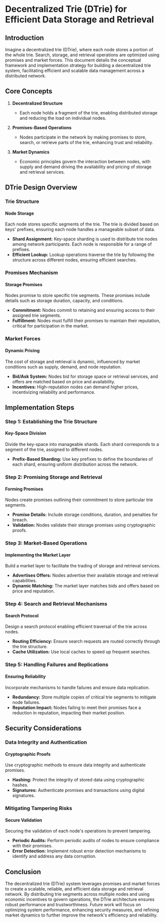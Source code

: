 # Decentralized Trie (DTrie) for Efficient Data Storage and Retrieval

## Introduction

Imagine a decentralized trie (DTrie), where each node stores a portion of the whole trie. Search, storage, and retrieval operations are optimized using promises and market forces. This document details the conceptual framework and implementation strategy for building a decentralized trie system, facilitating efficient and scalable data management across a distributed network.

## Core Concepts

1. **Decentralized Structure**
   - Each node holds a fragment of the trie, enabling distributed storage and reducing the load on individual nodes.

2. **Promises-Based Operations**
   - Nodes participate in the network by making promises to store, search, or retrieve parts of the trie, enhancing trust and reliability.

3. **Market Dynamics**
   - Economic principles govern the interaction between nodes, with supply and demand driving the availability and pricing of storage and retrieval services.

## DTrie Design Overview

### Trie Structure

#### Node Storage
Each node stores specific segments of the trie. The trie is divided based on keys' prefixes, ensuring each node handles a manageable subset of data.

- **Shard Assignment:** Key-space sharding is used to distribute trie nodes among network participants. Each node is responsible for a range of prefixes.
- **Efficient Lookup:** Lookup operations traverse the trie by following the structure across different nodes, ensuring efficient searches.

### Promises Mechanism

#### Storage Promises
Nodes promise to store specific trie segments. These promises include details such as storage duration, capacity, and conditions.

- **Commitment:** Nodes commit to retaining and ensuring access to their assigned trie segments.
- **Fulfillment:** Nodes must fulfill their promises to maintain their reputation, critical for participation in the market.

### Market Forces

#### Dynamic Pricing
The cost of storage and retrieval is dynamic, influenced by market conditions such as supply, demand, and node reputation.

- **Bid/Ask System:** Nodes bid for storage space or retrieval services, and offers are matched based on price and availability.
- **Incentives:** High-reputation nodes can demand higher prices, incentivizing reliability and performance.

## Implementation Steps

### Step 1: Establishing the Trie Structure

#### Key-Space Division
Divide the key-space into manageable shards. Each shard corresponds to a segment of the trie, assigned to different nodes.

- **Prefix-Based Sharding:** Use key prefixes to define the boundaries of each shard, ensuring uniform distribution across the network.

### Step 2: Promising Storage and Retrieval

#### Forming Promises
Nodes create promises outlining their commitment to store particular trie segments.

- **Promise Details:** Include storage conditions, duration, and penalties for breach.
- **Validation:** Nodes validate their storage promises using cryptographic proofs.

### Step 3: Market-Based Operations

#### Implementing the Market Layer
Build a market layer to facilitate the trading of storage and retrieval services.

- **Advertises Offers:** Nodes advertise their available storage and retrieval capabilities.
- **Dynamic Matching:** The market layer matches bids and offers based on price and reputation.

### Step 4: Search and Retrieval Mechanisms

#### Search Protocol
Design a search protocol enabling efficient traversal of the trie across nodes.

- **Routing Efficiency:** Ensure search requests are routed correctly through the trie structure.
- **Cache Utilization:** Use local caches to speed up frequent searches.

### Step 5: Handling Failures and Replications

#### Ensuring Reliability
Incorporate mechanisms to handle failures and ensure data replication.

- **Redundancy:** Store multiple copies of critical trie segments to mitigate node failures.
- **Reputation Impact:** Nodes failing to meet their promises face a reduction in reputation, impacting their market position.

## Security Considerations

### Data Integrity and Authentication

#### Cryptographic Proofs
Use cryptographic methods to ensure data integrity and authenticate promises.

- **Hashing:** Protect the integrity of stored data using cryptographic hashes.
- **Signatures:** Authenticate promises and transactions using digital signatures.

### Mitigating Tampering Risks

#### Secure Validation
Securing the validation of each node's operations to prevent tampering.

- **Periodic Audits:** Perform periodic audits of nodes to ensure compliance with their promises.
- **Error Detection:** Implement robust error detection mechanisms to identify and address any data corruption.

## Conclusion

The decentralized trie (DTrie) system leverages promises and market forces to create a scalable, reliable, and efficient data storage and retrieval network. By distributing trie segments across multiple nodes and using economic incentives to govern operations, the DTrie architecture ensures robust performance and trustworthiness. Future work will focus on optimizing system performance, enhancing security measures, and refining market dynamics to further improve the network's efficiency and reliability.
